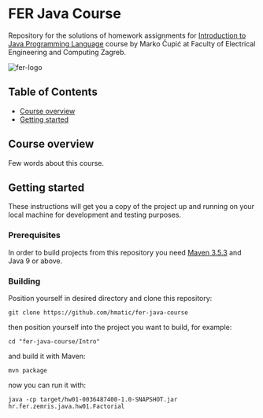# FER Java Course 

Repository for the solutions of homework assignments for [Introduction to Java Programming Language][1] course by Marko Čupić at Faculty of Electrical Engineering and Computing Zagreb.

![fer-logo](https://i.imgur.com/ZQ8IzaR.png)

## Table of Contents
- [Course overview](#course-overview)
- [Getting started](#getting-started)

## Course overview
Few words about this course.

## Getting started
These instructions will get you a copy of the project up and running on your local machine for development and testing purposes. 

### Prerequisites
In order to build projects from this repository you need [Maven 3.5.3][2] and Java 9 or above.

### Building
Position yourself in desired directory and clone this repository:
```
git clone https://github.com/hmatic/fer-java-course
```
then position yourself into the project you want to build, for example:
```
cd "fer-java-course/Intro"
```
and build it with Maven:
```
mvn package
```
now you can run it with:
```
java -cp target/hw01-0036487400-1.0-SNAPSHOT.jar hr.fer.zemris.java.hw01.Factorial
```

[1]: https://www.fer.unizg.hr/en/course/itjpl
[2]: https://maven.apache.org/docs/3.5.3/release-notes.html
